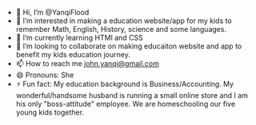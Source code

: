 - 👋 Hi, I’m @YanqiFlood
- 👀 I’m interested in making a education website/app for my kids to remember Math, English, History, science and some languages.
- 🌱 I’m currently learning HTMl and CSS
- 💞️ I’m looking to collaborate on making educaiton website and app to benefit my kids education journey.
- 📫 How to reach me john.yanqi@gmail.com
- 😄 Pronouns: She
- ⚡ Fun fact: My education background is Business/Accounting. My wonderful/handsome husband is running a small online store and I am his only "boss-attitude" employee. We are homeschooling our five young kids together. 

<!---
YanqiFlood/YanqiFlood is a ✨ special ✨ repository because its `README.md` (this file) appears on your GitHub profile.
You can click the Preview link to take a look at your changes.
--->
